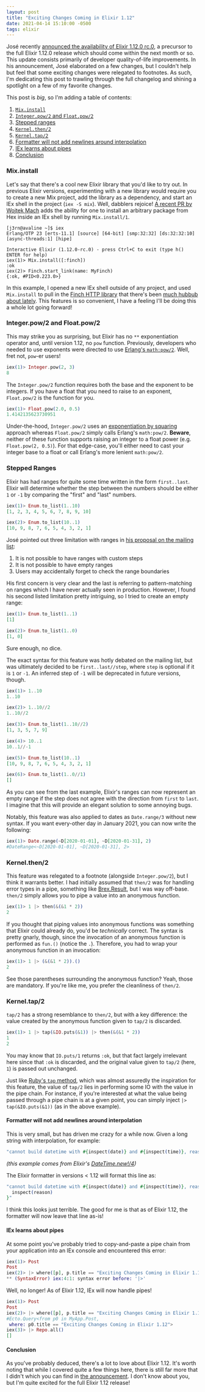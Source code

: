 ```yaml
---
layout: post
title: "Exciting Changes Coming in Elixir 1.12"
date: 2021-04-14 15:10:00 -0500
tags: elixir
---
```


José recently [announced the availability of Elixir 1.12.0 rc.0](https://github.com/elixir-lang/elixir/releases/tag/v1.12.0-rc.0), a precursor to the full Elixir 1.12.0 release which should come within the next month or so. This update consists primarily of developer quality-of-life improvements. In his announcement, José elaborated on a few changes, but I couldn't help but feel that some exciting changes were relegated to footnotes. As such, I'm dedicating this post to trawling through the full changelog and shining a spotlight on a few of my favorite changes.

This post is _big_, so I'm adding a table of contents:

1. [`Mix.install`](#mixinstall)
2. [`Integer.pow/2` and `Float.pow/2`](#integerpow2-and-floatpow2)
3. [Stepped ranges](#stepped-ranges)
4. [`Kernel.then/2`](#kernelthen2)
5. [`Kernel.tap/2`](#kerneltap2)
6. [Formatter will not add newlines around interpolation](#formatter-will-not-add-newlines-around-interpolation)
7. [IEx learns about pipes](#iex-learns-about-pipes)
8. [Conclusion](#conclusion)

### Mix.install

Let's say that there's a cool new Elixir library that you'd like to try out. In previous Elixir versions, experimenting with a new library would require you to create a new Mix project, add the library as a dependency, and start an IEx shell in the project (`iex -S mix`). Well, dabblers rejoice! [A recent PR by Wojtek Mach](https://github.com/elixir-lang/elixir/pull/10674) adds the ability for one to install an arbitrary package from Hex inside an IEx shell by running `Mix.install/1`.

```
[j3rn@avaline ~]$ iex
Erlang/OTP 23 [erts-11.1] [source] [64-bit] [smp:32:32] [ds:32:32:10] [async-threads:1] [hipe]

Interactive Elixir (1.12.0-rc.0) - press Ctrl+C to exit (type h() ENTER for help)
iex(1)> Mix.install([:finch])
:ok
iex(2)> Finch.start_link(name: MyFinch)
{:ok, #PID<0.223.0>}
```

In this example, I opened a new IEx shell outside of any project, and used `Mix.install` to pull in the [Finch HTTP library](https://github.com/keathley/finch) that there's been [much hubbub about lately](https://twitter.com/ChrisKeathley/status/1364692787032113153). This features is so convenient, I have a feeling I'll be doing this a whole lot going forward!

### Integer.pow/2 and Float.pow/2

This may strike you as surprising, but Elixir has no `**` exponentiation operator and, until version 1.12, no `pow` function. Previously, developers who needed to use exponents were directed to use [Erlang's `math:pow/2`](https://erlang.org/doc/man/math.html#pow-2). Well, fret not, `pow`-er users!

```elixir
iex(1)> Integer.pow(2, 3)
8
```

The `Integer.pow/2` function requires both the base and the exponent to be integers. If you have a float that you need to raise to an exponent, `Float.pow/2` is the function for you.

```elixir
iex(1)> Float.pow(2.0, 0.5)
1.4142135623730951
```

Under-the-hood, `Integer.pow/2` uses an [exponentiation by squaring](https://en.wikipedia.org/wiki/Exponentiation_by_squaring) approach whereas `Float.pow/2` simply calls Erlang's `math:pow/2`. **Beware**, neither of these function supports raising an integer to a float power (e.g. `Float.pow(2, 0.5)`). For that edge-case, you'll either need to cast your integer base to a float or call Erlang's more lenient `math:pow/2`.

### Stepped Ranges

Elixir has had ranges for quite some time written in the form `first..last`. Elixir will determine whether the step between the numbers should be either `1` or `-1` by comparing the "first" and "last" numbers.

```elixir
iex(1)> Enum.to_list(1..10)
[1, 2, 3, 4, 5, 6, 7, 8, 9, 10]

iex(2)> Enum.to_list(10..1) 
[10, 9, 8, 7, 6, 5, 4, 3, 2, 1]
```

José pointed out three limitation with ranges in [his proposal on the mailing list](https://groups.google.com/g/elixir-lang-core/c/U5EhplEqda4):
1. It is not possible to have ranges with custom steps
2. It is not possible to have empty ranges
3. Users may accidentally forget to check the range boundaries

His first concern is very clear and the last is referring to pattern-matching on ranges which I have never actually seen in production. However, I found his second listed limitation pretty intriguing, so I tried to create an empty range:

```elixir
iex(1)> Enum.to_list(1..1)
[1]

iex(2)> Enum.to_list(1..0)
[1, 0]
```

Sure enough, no dice.

The exact syntax for this feature was hotly debated on the mailing list, but was ultimately decided to be `first..last//step`, where `step` is optional if it is `1` or `-1`. An inferred step of `-1` will be deprecated in future versions, though.

```elixir
iex(1)> 1..10
1..10

iex(2)> 1..10//2
1..10//2

iex(3)> Enum.to_list(1..10//2)
[1, 3, 5, 7, 9]

iex(4)> 10..1
10..1//-1

iex(5)> Enum.to_list(10..1)
[10, 9, 8, 7, 6, 5, 4, 3, 2, 1]

iex(6)> Enum.to_list(1..0//1)
[]
```

As you can see from the last example, Elixir's ranges can now represent an empty range if the step does not agree with the direction from `first` to `last`. I imagine that this will provide an elegant solution to some annoying bugs.

Notably, this feature was also applied to dates as `Date.range/3` without new syntax. If you want every-other day in January 2021, you can now write the following:

```elixir
iex(1)> Date.range(~D[2020-01-01], ~D[2020-01-31], 2)
#DateRange<~D[2020-01-01], ~D[2020-01-31], 2>
```

### Kernel.then/2

This feature was relegated to a footnote (alongside `Integer.pow/2`), but I think it warrants better. I had initially assumed that `then/2` was for handling error types in a pipe, something like [Brex.Result](https://hexdocs.pm/brex_result/readme.html), but I was way off-base. `then/2` simply allows you to pipe a value into an anonymous function.

```elixir
iex(1)> 1 |> then(&(&1 * 2))
2
```

If you thought that piping values into anonymous functions was something that Elixir could already do, you'd be _technically_ correct. The syntax is pretty gnarly, though, since the invocation of an anonymous function is performed as `fun.()` (notice the `.`). Therefore, you had to wrap your anonymous function in an invocation:

```elixir
iex(1)> 1 |> (&(&1 * 2)).()
2
```

See those parentheses surrounding the anonymous function? Yeah, those are mandatory. If you're like me, you prefer the cleanliness of `then/2`.

### Kernel.tap/2

`tap/2` has a strong resemblance to `then/2`, but with a key difference: the value created by the anonymous function given to `tap/2` is discarded.

```elixir
iex(1)> 1 |> tap(&IO.puts(&1)) |> then(&(&1 * 2))
1
2
```

You may know that `IO.puts/1` returns `:ok`, but that fact largely irrelevant here since that `:ok` is discarded, and the original value given to `tap/2` (here, `1`) is passed out unchanged.

Just like [Ruby's `tap` method](https://ruby-doc.org/core-2.6.1/Object.html#method-i-tap), which was almost assuredly the inspiration for this feature, the value of `tap/2` lies in performing some IO with the value in the pipe chain. For instance, if you're interested at what the value being passed through a pipe chain is at a given point, you can simply inject `|> tap(&IO.puts(&1))` (as in the above example).

#### Formatter will not add newlines around interpolation

This is very small, but has driven me crazy for a while now. Given a long string with interpolation, for example:

```elixir
"cannot build datetime with #{inspect(date)} and #{inspect(time)}, reason: #{inspect(reason)}"
```
_(this example comes from Elixir's [DateTime.new!/4](https://github.com/elixir-lang/elixir/blob/d7f0c87bc52e426aa5b77ec7a4334fa437daa5c5/lib/elixir/lib/calendar/datetime.ex#L244))_

The Elixir formatter in versions < 1.12 will format this line as:
```elixir
"cannot build datetime with #{inspect(date)} and #{inspect(time)}, reason: #{
  inspect(reason)
}"
```

I think this looks just terrible. The good for me is that as of Elixir 1.12, the formatter will now leave that line as-is!

#### IEx learns about pipes

At some point you've probably tried to copy-and-paste a pipe chain from your application into an IEx console and encountered this error:
```elixir
iex(1)> Post
Post
iex(2)> |> where([p], p.title == "Exciting Changes Coming in Elixir 1.12")
** (SyntaxError) iex:4:1: syntax error before: '|>'
```

Well, no longer! As of Elixir 1.12, IEx will now handle pipes!

```elixir
iex(1)> Post
Post
iex(2)> |> where([p], p.title == "Exciting Changes Coming in Elixir 1.12")
#Ecto.Query<from p0 in MyApp.Post,
 where: p0.title == "Exciting Changes Coming in Elixir 1.12">
iex(3)> |> Repo.all()
[]
```

#### Conclusion

As you've probably deduced, there's a lot to love about Elixir 1.12. It's worth noting that while I covered quite a few things here, there is still far more that I didn't which you can find in [the announcement](https://github.com/elixir-lang/elixir/releases/tag/v1.12.0-rc.0). I don't know about you, but I'm quite excited for the full Elixir 1.12 release!
